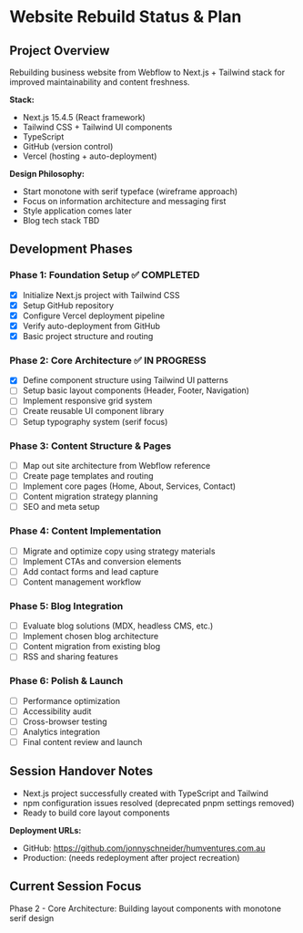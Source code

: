 # Website Rebuild Status & Plan

## Project Overview
Rebuilding business website from Webflow to Next.js + Tailwind stack for improved maintainability and content freshness.

**Stack:**
- Next.js 15.4.5 (React framework)
- Tailwind CSS + Tailwind UI components
- TypeScript
- GitHub (version control)
- Vercel (hosting + auto-deployment)

**Design Philosophy:**
- Start monotone with serif typeface (wireframe approach)
- Focus on information architecture and messaging first
- Style application comes later
- Blog tech stack TBD

## Development Phases

### Phase 1: Foundation Setup ✅ COMPLETED
- [x] Initialize Next.js project with Tailwind CSS
- [x] Setup GitHub repository
- [x] Configure Vercel deployment pipeline
- [x] Verify auto-deployment from GitHub
- [x] Basic project structure and routing

### Phase 2: Core Architecture ✅ IN PROGRESS
- [x] Define component structure using Tailwind UI patterns
- [ ] Setup basic layout components (Header, Footer, Navigation)
- [ ] Implement responsive grid system
- [ ] Create reusable UI component library
- [ ] Setup typography system (serif focus)

### Phase 3: Content Structure & Pages
- [ ] Map out site architecture from Webflow reference
- [ ] Create page templates and routing
- [ ] Implement core pages (Home, About, Services, Contact)
- [ ] Content migration strategy planning
- [ ] SEO and meta setup

### Phase 4: Content Implementation
- [ ] Migrate and optimize copy using strategy materials
- [ ] Implement CTAs and conversion elements
- [ ] Add contact forms and lead capture
- [ ] Content management workflow

### Phase 5: Blog Integration
- [ ] Evaluate blog solutions (MDX, headless CMS, etc.)
- [ ] Implement chosen blog architecture
- [ ] Content migration from existing blog
- [ ] RSS and sharing features

### Phase 6: Polish & Launch
- [ ] Performance optimization
- [ ] Accessibility audit
- [ ] Cross-browser testing
- [ ] Analytics integration
- [ ] Final content review and launch

## Session Handover Notes
- Next.js project successfully created with TypeScript and Tailwind
- npm configuration issues resolved (deprecated pnpm settings removed)
- Ready to build core layout components

**Deployment URLs:**
- GitHub: https://github.com/jonnyschneider/humventures.com.au
- Production: (needs redeployment after project recreation)

## Current Session Focus
Phase 2 - Core Architecture: Building layout components with monotone serif design